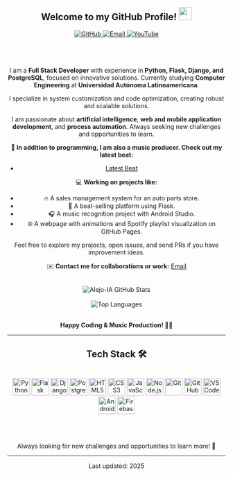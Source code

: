 <div align="center">
<h2>Welcome to my GitHub Profile! <img src="https://github.com/abdoachhoubi/abdoachhoubi/blob/main/gifs/Hi.gif" width="30"></h2>

<a href="https://github.com/Alejo-IA" target="_blank">
<img src="https://img.shields.io/badge/GitHub-%23121011.svg?style=for-the-badge&logo=github&logoColor=white" alt="GitHub" style="margin-bottom: 5px;" />
</a>
<a href="mailto:alejandro.workspace@outlook.com" target="_blank">
<img src="https://img.shields.io/badge/Email-%23D14836.svg?style=for-the-badge&logo=microsoftoutlook&logoColor=white" alt="Email" style="margin-bottom: 5px;" />
</a>
<a href="https://www.youtube.com/@prodbyarz" target="_blank">
<img src="https://img.shields.io/badge/YouTube-%23FF0000.svg?style=for-the-badge&logo=youtube&logoColor=white" alt="YouTube" style="margin-bottom: 5px;" />
</a>

<br /><br />

I am a **Full Stack Developer** with experience in **Python, Flask, Django, and PostgreSQL**, focused on innovative solutions. Currently studying **Computer Engineering** at **Universidad Autónoma Latinoamericana**.

I specialize in system customization and code optimization, creating robust and scalable solutions.

I am passionate about **artificial intelligence**, **web and mobile application development**, and **process automation**. Always seeking new challenges and opportunities to learn.

🎵 **In addition to programming, I am also a music producer. Check out my latest beat:**
- [Latest Beat](https://www.youtube.com/watch?v=nJL2gcmeGI4&ab_channel=Prodbyarz)

💻 **Working on projects like:**
- 🔥 A sales management system for an auto parts store.
- 🎵 A beat-selling platform using Flask.
- 🎧 A music recognition project with Android Studio.
- 🌐 A webpage with animations and Spotify playlist visualization on GitHub Pages.

Feel free to explore my projects, open issues, and send PRs if you have improvement ideas.<br />

✉️ **Contact me for collaborations or work:** [Email](mailto:alejandro.workspace@outlook.com)

<br />

<img align="center" src="https://github-readme-stats.vercel.app/api?username=Alejo-IA&include_all_commits=true&count_private=true&show_icons=true&line_height=30&title_color=00FF00&icon_color=00FF00&text_color=D3D3D3&bg_color=0A0A0A" alt="Alejo-IA GitHub Stats">
<br />
<br />
<img src="https://github-readme-stats.vercel.app/api/top-langs/?username=Alejo-IA&layout=compact&theme=dark&bg_color=0A0A0A" alt="Top Languages"/>
<br /><br />

**Happy Coding & Music Production! 🚀🎶**
</div>

---

<div align="center">

## Tech Stack 🛠️

<br />
<a href="https://www.python.org" target="_blank"><img height="40" src="https://cdn.jsdelivr.net/gh/devicons/devicon/icons/python/python-original.svg" alt="Python"></a>
<a href="https://flask.palletsprojects.com" target="_blank"><img height="40" src="https://cdn.jsdelivr.net/gh/devicons/devicon/icons/flask/flask-original.svg" alt="Flask"></a>
<a href="https://www.djangoproject.com" target="_blank"><img height="40" src="https://cdn.jsdelivr.net/gh/devicons/devicon/icons/django/django-plain.svg" alt="Django"></a>
<a href="https://www.postgresql.org" target="_blank"><img height="40" src="https://cdn.jsdelivr.net/gh/devicons/devicon/icons/postgresql/postgresql-original.svg" alt="PostgreSQL"></a>
<a href="https://developer.mozilla.org/en-US/docs/Web/HTML" target="_blank"><img height="40" src="https://cdn.jsdelivr.net/gh/devicons/devicon/icons/html5/html5-original.svg" alt="HTML5"></a>
<a href="https://developer.mozilla.org/en-US/docs/Web/CSS" target="_blank"><img height="40" src="https://cdn.jsdelivr.net/gh/devicons/devicon/icons/css3/css3-original.svg" alt="CSS3"></a>
<a href="https://developer.mozilla.org/en-US/docs/Web/JavaScript" target="_blank"><img height="40" src="https://cdn.jsdelivr.net/gh/devicons/devicon/icons/javascript/javascript-original.svg" alt="JavaScript"></a>
<a href="https://nodejs.org" target="_blank"><img height="40" src="https://cdn.jsdelivr.net/gh/devicons/devicon/icons/nodejs/nodejs-original.svg" alt="Node.js"></a>
<a href="https://git-scm.com/" target="_blank"><img height="40" src="https://cdn.jsdelivr.net/gh/devicons/devicon/icons/git/git-original.svg" alt="Git"></a>
<a href="https://github.com/" target="_blank"><img height="40" src="https://cdn.jsdelivr.net/gh/devicons/devicon/icons/github/github-original.svg" alt="GitHub"></a>
<a href="https://code.visualstudio.com/" target="_blank"><img height="40" src="https://cdn.jsdelivr.net/gh/devicons/devicon/icons/vscode/vscode-original.svg" alt="VS Code"></a>
<a href="https://www.android.com" target="_blank"><img height="40" src="https://cdn.jsdelivr.net/gh/devicons/devicon/icons/android/android-original.svg" alt="Android"></a>
<a href="https://firebase.google.com" target="_blank"><img height="40" src="https://cdn.jsdelivr.net/gh/devicons/devicon/icons/firebase/firebase-plain.svg" alt="Firebase"></a>

<br /><br />

Always looking for new challenges and opportunities to learn more! 🚀

</div>

---

<div align="center">
Last updated: 2025
</div>
